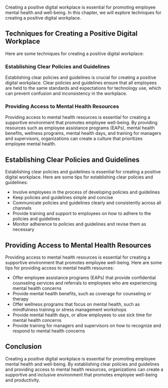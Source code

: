 
Creating a positive digital workplace is essential for promoting employee mental health and well-being. In this chapter, we will explore techniques for creating a positive digital workplace.

Techniques for Creating a Positive Digital Workplace
----------------------------------------------------

Here are some techniques for creating a positive digital workplace:

### Establishing Clear Policies and Guidelines

Establishing clear policies and guidelines is crucial for creating a positive digital workplace. Clear policies and guidelines ensure that all employees are held to the same standards and expectations for technology use, which can prevent confusion and inconsistency in the workplace.

### Providing Access to Mental Health Resources

Providing access to mental health resources is essential for creating a supportive environment that promotes employee well-being. By providing resources such as employee assistance programs (EAPs), mental health benefits, wellness programs, mental health days, and training for managers and supervisors, organizations can create a culture that prioritizes employee mental health.

Establishing Clear Policies and Guidelines
------------------------------------------

Establishing clear policies and guidelines is essential for creating a positive digital workplace. Here are some tips for establishing clear policies and guidelines:

* Involve employees in the process of developing policies and guidelines
* Keep policies and guidelines simple and concise
* Communicate policies and guidelines clearly and consistently across all channels
* Provide training and support to employees on how to adhere to the policies and guidelines
* Monitor adherence to policies and guidelines and revise them as necessary

Providing Access to Mental Health Resources
-------------------------------------------

Providing access to mental health resources is essential for creating a supportive environment that promotes employee well-being. Here are some tips for providing access to mental health resources:

* Offer employee assistance programs (EAPs) that provide confidential counseling services and referrals to employees who are experiencing mental health concerns
* Provide mental health benefits, such as coverage for counseling or therapy
* Offer wellness programs that focus on mental health, such as mindfulness training or stress management workshops
* Provide mental health days, or allow employees to use sick time for mental health concerns
* Provide training for managers and supervisors on how to recognize and respond to mental health concerns

Conclusion
----------

Creating a positive digital workplace is essential for promoting employee mental health and well-being. By establishing clear policies and guidelines and providing access to mental health resources, organizations can create a supportive and inclusive environment that promotes employee well-being and productivity.
